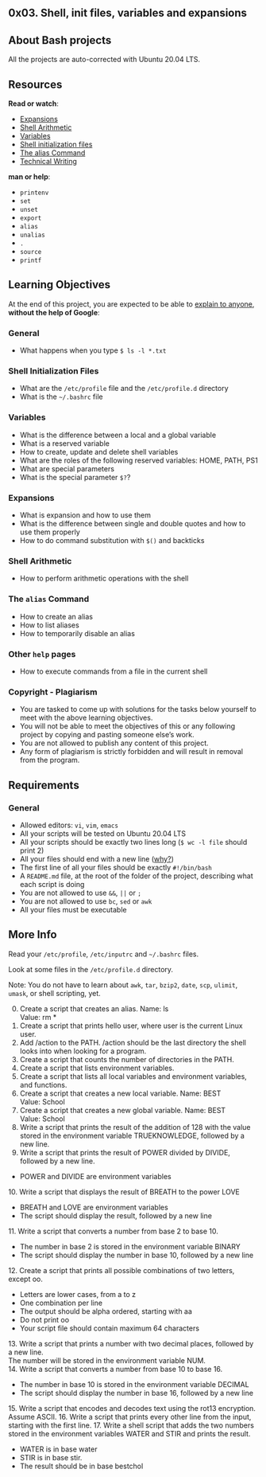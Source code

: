 <html>

<body>
<article class="">
<h1>0x03. Shell, init files, variables and expansions</h1>
<h2>About Bash projects</h2>
<p>All the projects are auto-corrected with Ubuntu 20.04 LTS.</p>
  <div class="panel-body">
    <h2>Resources</h2>

<p><strong>Read or watch</strong>:</p>

<ul>
<li><a href="http://linuxcommand.org/lc3_lts0080.php" title="Expansions" target="_blank">Expansions</a> </li>
<li><a href="https://www.gnu.org/software/bash/manual/html_node/Shell-Arithmetic.html" title="Shell Arithmetic" target="_blank">Shell Arithmetic</a> </li>
<li><a href="https://tldp.org/LDP/Bash-Beginners-Guide/html/sect_03_02.html" title="Variables" target="_blank">Variables</a> </li>
<li><a href="https://tldp.org/LDP/Bash-Beginners-Guide/html/sect_03_01.html" title="Shell initialization files" target="_blank">Shell initialization files</a> </li>
<li><a href="http://www.linfo.org/alias.html" title="The alias Command" target="_blank">The alias Command</a> </li>
<li><a href="https://s3.amazonaws.com/alx-intranet.hbtn.io/uploads/misc/2021/6/9112669886fd446a2aa3113c31319d1f468dc160.pdf?X-Amz-Algorithm=AWS4-HMAC-SHA256&X-Amz-Credential=AKIARDDGGGOUSBVO6H7D%2F20220628%2Fus-east-1%2Fs3%2Faws4_request&X-Amz-Date=20220628T091516Z&X-Amz-Expires=86400&X-Amz-SignedHeaders=host&X-Amz-Signature=3545d6b027220690ba395b8e84f43373917dee42564aba028d6ee9b9e006f6df" title="Technical Writing" target="_blank">Technical Writing</a></li>
</ul>

<p><strong>man or help</strong>:</p>

<ul>
<li><code>printenv</code></li>
<li><code>set</code></li>
<li><code>unset</code></li>
<li><code>export</code></li>
<li><code>alias</code></li>
<li><code>unalias</code></li>
<li><code>.</code></li>
<li><code>source</code></li>
<li><code>printf</code></li>
</ul>

<h2>Learning Objectives</h2>

<p>At the end of this project, you are expected to be able to <a href="/rltoken/d8LWxAXk9_gsvpPw3ICdwQ" title="explain to anyone" target="_blank">explain to anyone</a>, <strong>without the help of Google</strong>:</p>

<h3>General</h3>

<ul>
<li>What happens when you type <code>$ ls -l *.txt</code></li>
</ul>

<h3>Shell Initialization Files</h3>

<ul>
<li>What are the <code>/etc/profile</code> file and the <code>/etc/profile.d</code> directory</li>
<li>What is the <code>~/.bashrc</code> file</li>
</ul>

<h3>Variables</h3>

<ul>
<li>What is the difference between a local and a global variable</li>
<li>What is a reserved variable</li>
<li>How to create, update and delete shell variables</li>
<li>What are the roles of the following reserved variables: HOME, PATH, PS1</li>
<li>What are special parameters</li>
<li>What is the special parameter <code>$?</code>?</li>
</ul>

<h3>Expansions</h3>

<ul>
<li>What is expansion and how to use them</li>
<li>What is the difference between single and double quotes and how to use them properly</li>
<li>How to do command substitution with <code>$()</code> and backticks</li>
</ul>

<h3>Shell Arithmetic</h3>

<ul>
<li>How to perform arithmetic operations with the shell</li>
</ul>

<h3>The <code>alias</code> Command</h3>

<ul>
<li>How to create an alias</li>
<li>How to list aliases</li>
<li>How to temporarily disable an alias</li>
</ul>

<h3>Other <code>help</code> pages</h3>

<ul>
<li>How to execute commands from a file in the current shell</li>
</ul>

<h3>Copyright - Plagiarism</h3>

<ul>
<li>You are tasked to come up with solutions for the tasks below yourself to meet with the above learning objectives.</li>
<li>You will not be able to meet the objectives of this or any following project by copying and pasting someone else’s work. </li>
<li>You are not allowed to publish any content of this project.</li>
<li>Any form of plagiarism is strictly forbidden and will result in removal from the program.</li>
</ul>

<h2>Requirements</h2>

<h3>General</h3>

<ul>
<li>Allowed editors: <code>vi</code>, <code>vim</code>, <code>emacs</code></li>
<li>All your scripts will be tested on Ubuntu 20.04 LTS</li>
<li>All your scripts should be exactly two lines long (<code>$ wc -l file</code> should print 2)</li>
<li>All your files should end with a new line (<a href="http://unix.stackexchange.com/questions/18743/whats-the-point-in-adding-a-new-line-to-the-end-of-a-file/18789">why?</a>)</li>
<li>The first line of all your files should be exactly <code>#!/bin/bash</code></li>
<li>A <code>README.md</code> file, at the root of the folder of the project, describing what each script is doing</li>
<li>You are not allowed to use <code>&amp;&amp;</code>, <code>||</code> or <code>;</code></li>
<li>You are not allowed to use <code>bc</code>, <code>sed</code> or <code>awk</code></li>
<li>All your files must be executable</li>
</ul>

<h2>More Info</h2>

<p>Read your <code>/etc/profile</code>, <code>/etc/inputrc</code> and <code>~/.bashrc</code> files.</p>

<p>Look at some files in the <code>/etc/profile.d</code> directory.</p>

<p>Note: You do not have to learn about <code>awk</code>, <code>tar</code>, <code>bzip2</code>, <code>date</code>, <code>scp</code>, <code>ulimit</code>, <code>umask</code>, or shell scripting, yet.</p>

  </div>
</div>

0. Create a script that creates an alias.
     Name: ls <br/>
     Value: rm *<br/>
1. Create a script that prints hello user, where user is the current Linux user.
2. Add /action to the PATH. /action should be the last directory the shell looks into when looking for a program.
3. Create a script that counts the number of directories in the PATH.
4. Create a script that lists environment variables.
5. Create a script that lists all local variables and environment variables, and functions.
6. Create a script that creates a new local variable.
    Name: BEST<br/>
    Value: School<br/>
7. Create a script that creates a new global variable.
    Name: BEST<br/>
    Value: School<br/>
8. Write a script that prints the result of the addition of 128 with the value stored in the environment variable TRUEKNOWLEDGE, followed by a new line.
9. Write a script that prints the result of POWER divided by DIVIDE, followed by a new line.
<ul>
<li>POWER and DIVIDE are environment variables</li>
</ul>
10. Write a script that displays the result of BREATH to the power LOVE
<ul>
<li>BREATH and LOVE are environment variables</li>
<li>The script should display the result, followed by a new line</li>
</ul>
11. Write a script that converts a number from base 2 to base 10.

<ul>
<li>The number in base 2 is stored in the environment variable BINARY</li>
<li>The script should display the number in base 10, followed by a new line</li>
</ul>
12. Create a script that prints all possible combinations of two letters, except oo.

<ul>
<li>Letters are lower cases, from a to z</li>
<li>One combination per line</li>
<li>The output should be alpha ordered, starting with aa</li>
<li>Do not print oo</li>
<li>Your script file should contain maximum 64 characters</li>
</ul>
13. Write a script that prints a number with two decimal places, followed by a new line.<br/>
The number will be stored in the environment variable NUM.<br/>
14. Write a script that converts a number from base 10 to base 16.
<ul>
<li>The number in base 10 is stored in the environment variable DECIMAL</li>
<li>The script should display the number in base 16, followed by a new line</li>
</ul>
15. Write a script that encodes and decodes text using the rot13 encryption. Assume ASCII.
16. Write a script that prints every other line from the input, starting with the first line.
17. Write a shell script that adds the two numbers stored in the environment variables WATER and STIR and prints the result.
<ul>
<li>WATER is in base water</li>
<li>STIR is in base stir.</li>
<li>The result should be in base bestchol</li>
<ul>

</body>
</html>
